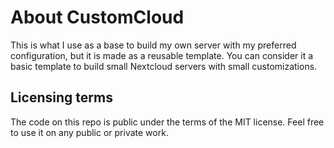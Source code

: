 # About CustomCloud

This is what I use as a base to build my own server with my preferred configuration, but it is made as a reusable template. You can consider it a basic template to build small Nextcloud servers with small customizations.

## Licensing terms

The code on this repo is public under the terms of the MIT license. Feel free to use it on any public or private work.
 
